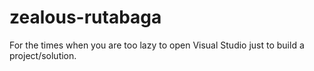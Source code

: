 # zealous-rutabaga
For the times when you are too lazy to open Visual Studio just to build a project/solution.
